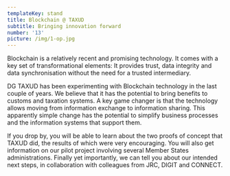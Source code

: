 ```yaml
---
templateKey: stand
title: Blockchain @ TAXUD
subtitle: Bringing innovation forward
number: '13'
picture: /img/1-op.jpg
---
```

Blockchain is a relatively recent and promising technology. It comes with a key set of transformational elements: It provides trust, data integrity and data synchronisation without the need for a trusted intermediary.



DG TAXUD has been experimenting with Blockchain technology in the last couple of years. We believe that it has the potential to bring benefits to customs and taxation systems. A key game changer is that the technology allows moving from information exchange to information sharing. This apparently simple change has the potential to simplify business processes and the information systems that support them.



If you drop by, you will be able to learn about the two proofs of concept that TAXUD did, the results of which were very encouraging. You will also get information on our pilot project involving several Member States administrations. Finally yet importantly, we can tell you about our intended next steps, in collaboration with colleagues from JRC, DIGIT and CONNECT.
